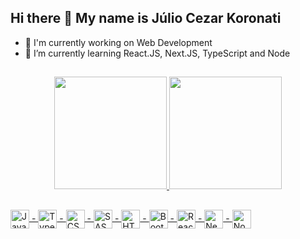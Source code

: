 ## Hi there 👋 My name is Júlio Cezar Koronati

- 🔭 I'm currently working on Web Development
- 🌱 I’m currently learning React.JS, Next.JS, TypeScript and Node

##

<div align="center">
  <a href="https://github.com/jckoronati">
  <img height="180em" src="https://github-readme-stats.vercel.app/api?username=jckoronati&show_icons=true&theme=tokyonight&include_all_commits=true&count_private=true"/>
  <img height="180em" src="https://github-readme-stats.vercel.app/api/top-langs/?username=jckoronati&layout=compact&langs_count=7&theme=tokyonight"/>
</div>
  
  ##
  
  <div style="display: inline_block">
      <img alt="JavaScript" height="30" align="center" src="https://cdn.jsdelivr.net/gh/devicons/devicon/icons/javascript/javascript-original.svg" /> -
      <img alt="TypeScript" height="30" align="center" src="https://cdn.jsdelivr.net/gh/devicons/devicon/icons/typescript/typescript-plain.svg" /> -
      <img alt="CSS3" height="30" align="center" src="https://cdn.jsdelivr.net/gh/devicons/devicon/icons/css3/css3-original.svg" /> -
      <img alt="SASS" height="30" align="center" src="https://cdn.jsdelivr.net/gh/devicons/devicon/icons/sass/sass-original.svg" /> -
      <img alt="HTML5" height="30" align="center" src="https://cdn.jsdelivr.net/gh/devicons/devicon/icons/html5/html5-plain-wordmark.svg" /> -
      <img alt="Bootstrap" height="30" align="center" src="https://cdn.jsdelivr.net/gh/devicons/devicon/icons/bootstrap/bootstrap-plain.svg" /> -
      <img alt="React" height="30" align="center" src="https://cdn.jsdelivr.net/gh/devicons/devicon/icons/react/react-original.svg" /> -
      <img alt="Next" height="30" align="center" src="https://cdn.jsdelivr.net/gh/devicons/devicon/icons/nextjs/nextjs-original.svg" /> -
      <img alt="Node" height="30" align="center" src="https://cdn.jsdelivr.net/gh/devicons/devicon/icons/nodejs/nodejs-original.svg" />
  </div>
  
  ##
